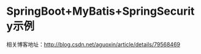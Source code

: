 # SpringBoot+MyBatis+SpringSecurity示例
相关博客地址：http://blog.csdn.net/aguoxin/article/details/79568469

